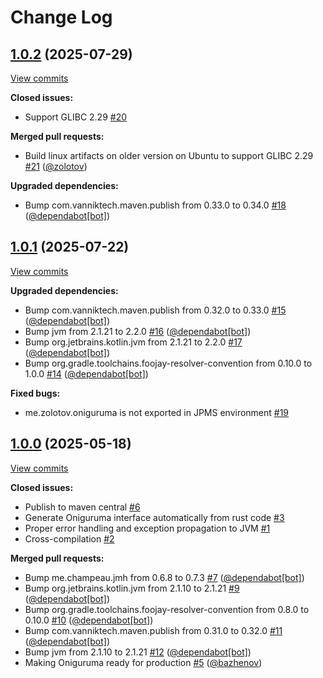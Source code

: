 # Change Log

## [1.0.2](https://github.com/zolotov/oniguruma-jni/tree/1.0.2) (2025-07-29)
[View commits](https://github.com/zolotov/oniguruma-jni/compare/1.0.1...1.0.2)

**Closed issues:**

- Support GLIBC 2.29 [\#20](https://github.com/zolotov/oniguruma-jni/issues/20)

**Merged pull requests:**

- Build linux artifacts on older version on Ubuntu to support GLIBC 2.29 [\#21](https://github.com/zolotov/oniguruma-jni/pull/21) ([@zolotov](https://github.com/zolotov))

**Upgraded dependencies:**

- Bump com.vanniktech.maven.publish from 0.33.0 to 0.34.0 [\#18](https://github.com/zolotov/oniguruma-jni/pull/18) ([@dependabot[bot]](https://github.com/apps/dependabot))

## [1.0.1](https://github.com/zolotov/oniguruma-jni/tree/1.0.1) (2025-07-22)
[View commits](https://github.com/zolotov/oniguruma-jni/compare/1.0.0...1.0.1)

**Upgraded dependencies:**

- Bump com.vanniktech.maven.publish from 0.32.0 to 0.33.0 [\#15](https://github.com/zolotov/oniguruma-jni/pull/15) ([@dependabot[bot]](https://github.com/apps/dependabot))
- Bump jvm from 2.1.21 to 2.2.0 [\#16](https://github.com/zolotov/oniguruma-jni/pull/16) ([@dependabot[bot]](https://github.com/apps/dependabot))
- Bump org.jetbrains.kotlin.jvm from 2.1.21 to 2.2.0 [\#17](https://github.com/zolotov/oniguruma-jni/pull/17) ([@dependabot[bot]](https://github.com/apps/dependabot))
- Bump org.gradle.toolchains.foojay\-resolver\-convention from 0.10.0 to 1.0.0 [\#14](https://github.com/zolotov/oniguruma-jni/pull/14) ([@dependabot[bot]](https://github.com/apps/dependabot))

**Fixed bugs:**

- me.zolotov.oniguruma is not exported in JPMS environment [\#19](https://github.com/zolotov/oniguruma-jni/issues/19)

## [1.0.0](https://github.com/zolotov/oniguruma-jni/tree/1.0.0) (2025-05-18)
[View commits](https://github.com/zolotov/oniguruma-jni/compare/1c07a4da369b8a853885f7cf0c143a65e69159db...1.0.0)

**Closed issues:**

- Publish to maven central [\#6](https://github.com/zolotov/oniguruma-jni/issues/6)
- Generate Oniguruma interface automatically from rust code [\#3](https://github.com/zolotov/oniguruma-jni/issues/3)
- Proper error handling and exception propagation to JVM [\#1](https://github.com/zolotov/oniguruma-jni/issues/1)
- Cross\-compilation [\#2](https://github.com/zolotov/oniguruma-jni/issues/2)

**Merged pull requests:**

- Bump me.champeau.jmh from 0.6.8 to 0.7.3 [\#7](https://github.com/zolotov/oniguruma-jni/pull/7) ([@dependabot[bot]](https://github.com/apps/dependabot))
- Bump org.jetbrains.kotlin.jvm from 2.1.10 to 2.1.21 [\#9](https://github.com/zolotov/oniguruma-jni/pull/9) ([@dependabot[bot]](https://github.com/apps/dependabot))
- Bump org.gradle.toolchains.foojay\-resolver\-convention from 0.8.0 to 0.10.0 [\#10](https://github.com/zolotov/oniguruma-jni/pull/10) ([@dependabot[bot]](https://github.com/apps/dependabot))
- Bump com.vanniktech.maven.publish from 0.31.0 to 0.32.0 [\#11](https://github.com/zolotov/oniguruma-jni/pull/11) ([@dependabot[bot]](https://github.com/apps/dependabot))
- Bump jvm from 2.1.10 to 2.1.21 [\#12](https://github.com/zolotov/oniguruma-jni/pull/12) ([@dependabot[bot]](https://github.com/apps/dependabot))
- Making Oniguruma ready for production [\#5](https://github.com/zolotov/oniguruma-jni/pull/5) ([@bazhenov](https://github.com/bazhenov))
